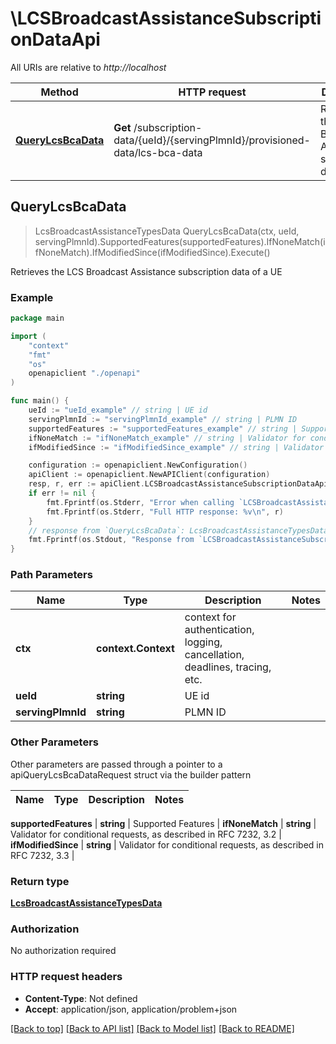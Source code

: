 # \LCSBroadcastAssistanceSubscriptionDataApi

All URIs are relative to *http://localhost*

Method | HTTP request | Description
------------- | ------------- | -------------
[**QueryLcsBcaData**](LCSBroadcastAssistanceSubscriptionDataApi.md#QueryLcsBcaData) | **Get** /subscription-data/{ueId}/{servingPlmnId}/provisioned-data/lcs-bca-data | Retrieves the LCS Broadcast Assistance subscription data of a UE



## QueryLcsBcaData

> LcsBroadcastAssistanceTypesData QueryLcsBcaData(ctx, ueId, servingPlmnId).SupportedFeatures(supportedFeatures).IfNoneMatch(ifNoneMatch).IfModifiedSince(ifModifiedSince).Execute()

Retrieves the LCS Broadcast Assistance subscription data of a UE

### Example

```go
package main

import (
    "context"
    "fmt"
    "os"
    openapiclient "./openapi"
)

func main() {
    ueId := "ueId_example" // string | UE id
    servingPlmnId := "servingPlmnId_example" // string | PLMN ID
    supportedFeatures := "supportedFeatures_example" // string | Supported Features (optional)
    ifNoneMatch := "ifNoneMatch_example" // string | Validator for conditional requests, as described in RFC 7232, 3.2 (optional)
    ifModifiedSince := "ifModifiedSince_example" // string | Validator for conditional requests, as described in RFC 7232, 3.3 (optional)

    configuration := openapiclient.NewConfiguration()
    apiClient := openapiclient.NewAPIClient(configuration)
    resp, r, err := apiClient.LCSBroadcastAssistanceSubscriptionDataApi.QueryLcsBcaData(context.Background(), ueId, servingPlmnId).SupportedFeatures(supportedFeatures).IfNoneMatch(ifNoneMatch).IfModifiedSince(ifModifiedSince).Execute()
    if err != nil {
        fmt.Fprintf(os.Stderr, "Error when calling `LCSBroadcastAssistanceSubscriptionDataApi.QueryLcsBcaData``: %v\n", err)
        fmt.Fprintf(os.Stderr, "Full HTTP response: %v\n", r)
    }
    // response from `QueryLcsBcaData`: LcsBroadcastAssistanceTypesData
    fmt.Fprintf(os.Stdout, "Response from `LCSBroadcastAssistanceSubscriptionDataApi.QueryLcsBcaData`: %v\n", resp)
}
```

### Path Parameters


Name | Type | Description  | Notes
------------- | ------------- | ------------- | -------------
**ctx** | **context.Context** | context for authentication, logging, cancellation, deadlines, tracing, etc.
**ueId** | **string** | UE id | 
**servingPlmnId** | **string** | PLMN ID | 

### Other Parameters

Other parameters are passed through a pointer to a apiQueryLcsBcaDataRequest struct via the builder pattern


Name | Type | Description  | Notes
------------- | ------------- | ------------- | -------------


 **supportedFeatures** | **string** | Supported Features | 
 **ifNoneMatch** | **string** | Validator for conditional requests, as described in RFC 7232, 3.2 | 
 **ifModifiedSince** | **string** | Validator for conditional requests, as described in RFC 7232, 3.3 | 

### Return type

[**LcsBroadcastAssistanceTypesData**](LcsBroadcastAssistanceTypesData.md)

### Authorization

No authorization required

### HTTP request headers

- **Content-Type**: Not defined
- **Accept**: application/json, application/problem+json

[[Back to top]](#) [[Back to API list]](../README.md#documentation-for-api-endpoints)
[[Back to Model list]](../README.md#documentation-for-models)
[[Back to README]](../README.md)

